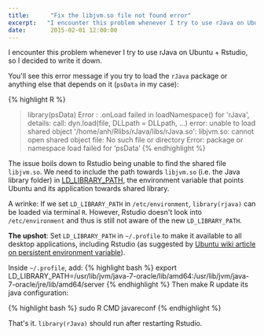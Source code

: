 ```yaml
---
title:      "Fix the libjvm.so file not found error"
excerpt:   "I encounter this problem whenever I try to use rJava on Ubuntu + Rstudio, and here is the solution."
date:       2015-02-01 12:00:00
---
```


I encounter this problem whenever I try to use rJava on Ubuntu + Rstudio, so I decided to write it down.

You'll see this error message if you try to load the `rJava` package or anything else that depends on it (`psData` in my case):

{% highlight R %}
> library(psData)
Error : .onLoad failed in loadNamespace() for 'rJava', details:
  call: dyn.load(file, DLLpath = DLLpath, ...)
  error: unable to load shared object '/home/anh/Rlibs/rJava/libs/rJava.so':
  libjvm.so: cannot open shared object file: No such file or directory
Error: package or namespace load failed for ‘psData’
{% endhighlight %}

The issue boils down to Rstudio being unable to find the shared file `libjvm.so`. We need to include the path towards `libjvm.so` (i.e. the Java library folder) in [LD_LIBRARY_PATH](https://www.google.com/search?client=ubuntu&channel=fs&q=what+is+ld_library_path+linux&ie=utf-8&oe=utf-8), the environment variable that points Ubuntu and its application towards shared library.

A wrinke: If we set `LD_LIBRARY_PATH` in `/etc/environment`, `library(rjava)` can be loaded via terminal `R`. However, Rstudio doesn't look into `/etc/environment` and thus is still not aware of the new `LD_LIBRARY_PATH`.

**The upshot**: Set `LD_LIBRARY_PATH` in `~/.profile` to make it available to all desktop applications, including Rstudio (as suggested by [Ubuntu wiki article on persistent environment variable](https://help.ubuntu.com/community/EnvironmentVariables#Persistent_environment_variables)).

Inside `~/.profile`, add:
{% highlight bash %}
export LD_LIBRARY_PATH=/usr/lib/jvm/java-7-oracle/lib/amd64:/usr/lib/jvm/java-7-oracle/jre/lib/amd64/server
{% endhighlight %}
Then make R update its java configuration:

{% highlight bash %}
sudo R CMD javareconf
{% endhighlight %}

That's it. `library(rJava)` should run after restarting Rstudio.